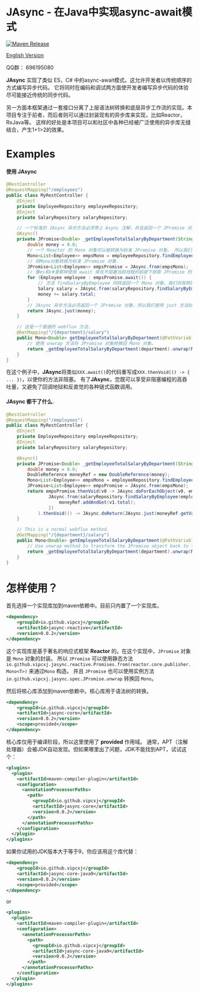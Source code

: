 JAsync - 在Java中实现async-await模式
===============

[![Maven Release][maven-shield]][maven-link]

[English Version](/README_CN.md)

QQ群： 696195080

**JAsync** 实现了类似 ES，C# 中的async-await模式。这允许开发者以传统顺序的方式编写异步代码。 
它将同时在编码和调试两方面使开发者编写异步代码的体验尽可能接近传统的同步代码。

另一方面本框架通过一套接口分离了上层语法树转换和底层异步工作流的实现。本项目专注于前者，而后者则可以通过封装现有的异步库来实现，比如Reactor，RxJava等。
这样的好处是本项目可以和社区中各种已经被广泛使用的异步库无缝结合，产生1+1>2的效果。

Examples
=======
#### 使用 JAsync
```java
@RestController
@RequestMapping("/employees")
public class MyRestController {
    @Inject
    private EmployeeRepository employeeRepository;
    @Inject
    private SalaryRepository salaryRepository;

    // 一个标准的 JAsync 异步方法必须带上 Async 注解，并且返回一个 JPromise 对象.
    @Async()
    private JPromise<Double> _getEmployeeTotalSalaryByDepartment(String department) {
        double money = 0.0;
        // 一个 Reactor 的 Mono 对象可以被转换为标准 JPromise 对象。 所以我们先获取一个 Mono 对象。
        Mono<List<Employee>> empsMono = employeeRepository.findEmployeeByDepartment(department);
        // 将Mono对象转换为标准 JPromise 对象.
        JPromise<List<Employee>> empsPromise = JAsync.from(empsMono);
        // 像es和c#里那样使用 await 来在不阻塞当前线程的前提下获取 JPromise 的结果。
        for (Employee employee : empsPromise.await()) {
            // 方法 findSalaryByEmployee 同样返回一个 Mono 对象。我们将其转换为标准 JPromise 对象，并像上面提到的那样使用 await 获取其结果。
            Salary salary = JAsync.from(salaryRepository.findSalaryByEmployee(employee.id)).await();
            money += salary.total;
        }
        // JAsync 异步方法必须返回一个 JPromise 对象，所以我们使用 just 方法封装返回值。
        return JAsync.just(money);
    }

    // 这是一个普通的 webflux 方法.
    @GetMapping("/{department}/salary")
    public Mono<Double> getEmployeeTotalSalaryByDepartment(@PathVariable String department) {
        // 使用 unwrap 方法将 JPromise 对象转换回 Mono 对象。
        return _getEmployeeTotalSalaryByDepartment(department).unwrap(Mono.class);
    }
}
```
在这个例子中，**JAsync**将类似`XXX.await()`的代码重写成`XXX.thenVoid(() -> { ... })`，以使你的方法非阻塞。
有了**JAsync**，您既可以享受非阻塞编程的高吞吐量，又避免了回调地狱和反直觉的各种链式函数调用。

#### JAsync 都干了什么.
```java
@RestController
@RequestMapping("/employees")
public class MyRestController {
    @Inject
    private EmployeeRepository employeeRepository;
    @Inject
    private SalaryRepository salaryRepository;

    @Async()
    private JPromise<Double> _getEmployeeTotalSalaryByDepartment(String department) {
        double money = 0.0;
        DoubleReference moneyRef = new DoubleReference(money);
        Mono<List<Employee>> empsMono = employeeRepository.findEmployeeByDepartment(department);
        JPromise<List<Employee>> empsPromise = JAsync.from(empsMono);
        return empsPromise.thenVoid(v0 -> JAsync.doForEachObject(v0, employee -> 
                JAsync.from(salaryRepository.findSalaryByEmployee(employee.id)).thenVoid(v1 -> {
                    moneyRef.addAndGet(v1.total);
                })
            ).thenVoid(() -> JAsync.doReturn(JAsync.just(moneyRef.getValue())))).catchReturn();
    }

    // This is a normal webflux method.
    @GetMapping("/{department}/salary")
    public Mono<Double> getEmployeeTotalSalaryByDepartment(@PathVariable String department) { 
        // Use unwrap method to transform the JPromise object back to the Mono object.
        return _getEmployeeTotalSalaryByDepartment(department).unwrap(Mono.class);
    }
}
```

怎样使用？
=======
首先选择一个实现库加到maven依赖中。目前只内置了一个实现库。
```xml
<dependency>
    <groupId>io.github.vipcxj</groupId>
    <artifactId>jasync-reactive</artifactId>
    <version>0.0.2</version>
</dependency>
```
这个实现库是基于著名的响应式框架 **Reactor** 的。在这个实现中，`JPromise` 对象是 `Mono` 对象的封装。
所以 `JPromise` 可以使用静态方法 `io.github.vipcxj.jasync.reactive.Promises.from(reactor.core.publisher.Mono<T>)` 来通过`Mono` 构造。 
并且 `JPromise` 也可以使用实例方法 `io.github.vipcxj.jasync.spec.JPromise.unwrap` 转换回 `Mono`。

然后将核心库添加到maven依赖中。核心库用于语法树的转换。
```xml
<dependency>
    <groupId>io.github.vipcxj</groupId>
    <artifactId>jasync-core</artifactId>
    <version>0.0.2</version>
    <scope>provided</scope>
</dependency>
```
核心库仅用于编译阶段，所以这里使用了 **provided** 作用域。
通常，APT（注解处理器）会被JDK自动发现。但如果哪里出了问题，JDK不能找到APT，试试这个：
```xml
<plugins>
  <plugin>
    <artifactId>maven-compiler-plugin</artifactId>
    <configuration>
      <annotationProcessorPaths>
        <path>
          <groupId>io.github.vipcxj</groupId>
          <artifactId>jasync-core</artifactId>
          <version>0.0.2</version>
        </path>
      </annotationProcessorPaths>
    </configuration>
  </plugin>
</plugins>
```
如果你试用的JDK版本大于等于9，你应该用这个库代替：
```xml
<dependency>
    <groupId>io.github.vipcxj</groupId>
    <artifactId>jasync-core-java9</artifactId>
    <version>0.0.2</version>
    <scope>provided</scope>
</dependency>
```
or
```xml
<plugins>
  <plugin>
    <artifactId>maven-compiler-plugin</artifactId>
    <configuration>
      <annotationProcessorPaths>
        <path>
          <groupId>io.github.vipcxj</groupId>
          <artifactId>jasync-core-java9</artifactId>
          <version>0.0.2</version>
        </path>
      </annotationProcessorPaths>
    </configuration>
  </plugin>
</plugins>
```

[maven-shield]: https://img.shields.io/maven-central/v/io.github.vipcxj/jasync-parent.png
[maven-link]: https://search.maven.org/artifact/io.github.vipcxj/jasync-parent